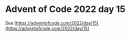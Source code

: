 # Advent of Code 2022 day 15

See [https://adventofcode.com/2022/day/15](https://adventofcode.com/2022/day/15)
